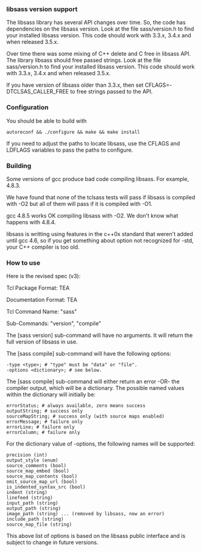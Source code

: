 ### libsass version support

The libsass library has several API changes over time.  So, the code has dependencies on the libsass version.
Look at the file sass/version.h to find your installed libsass version.  This code should work with 3.3.x, 3.4.x and when released 3.5.x.

Over time there was some mixing of C++ delete and C free in libsass API.  The library libsass should free passed strings.
Look at the file sass/version.h to find your installed libsass version.  This code should work with 3.3.x, 3.4.x and when released 3.5.x.

If you have version of libsass older than 3.3.x, then set CFLAGS=-DTCLSAS_CALLER_FREE to free strings passed to the API.

### Configuration
 
You should be able to build with

    autoreconf && ./configure && make && make install

If you need to adjust the paths to locate libsass, use the CFLAGS and LDFLAGS variables to pass the paths to configure.


### Building

Some versions of gcc produce bad code compiling libsass.  For example, 4.8.3.

We have found that none of the tclsass tests will pass if libsass is compiled with -O2 but all of them will pass if it is compiled with -O1.

gcc 4.8.5 works OK compiling libsass with -O2.  We don't know what happens with 4.8.4.

libsass is writting using features in the c++0x standard that weren't added until gcc 4.6, so if you get something about option not recognized for -std, your C++ compiler is too old.

### How to use

Here is the revised spec (v3):

Tcl Package Format: TEA

Documentation Format: TEA

Tcl Command Name: "sass"

Sub-Commands: "version", "compile"

The [sass version] sub-command will have no arguments.
It will return the full version of libsass in use.

The [sass compile] sub-command will have the following options:

    -type <type>; # "type" must be "data" or "file".
    -options <dictionary>; # see below.

The [sass compile] sub-command will either return an error -OR-
the compiler output, which will be a dictionary.  The possible
named values within the dictionary will initially be:

    errorStatus; # always available, zero means success
    outputString; # success only
    sourceMapString; # success only (with source maps enabled)
    errorMessage; # failure only
    errorLine; # failure only
    errorColumn; # failure only

For the dictionary value of -options, the following names will
be supported:

    precision (int)
    output_style (enum)
    source_comments (bool)
    source_map_embed (bool)
    source_map_contents (bool)
    omit_source_map_url (bool)
    is_indented_syntax_src (bool)
    indent (string)
    linefeed (string)
    input_path (string)
    output_path (string)
    image_path (string) ... (removed by libsass, now an error)
    include_path (string)
    source_map_file (string)

This above list of options is based on the libsass public
interface and is subject to change in future versions.
